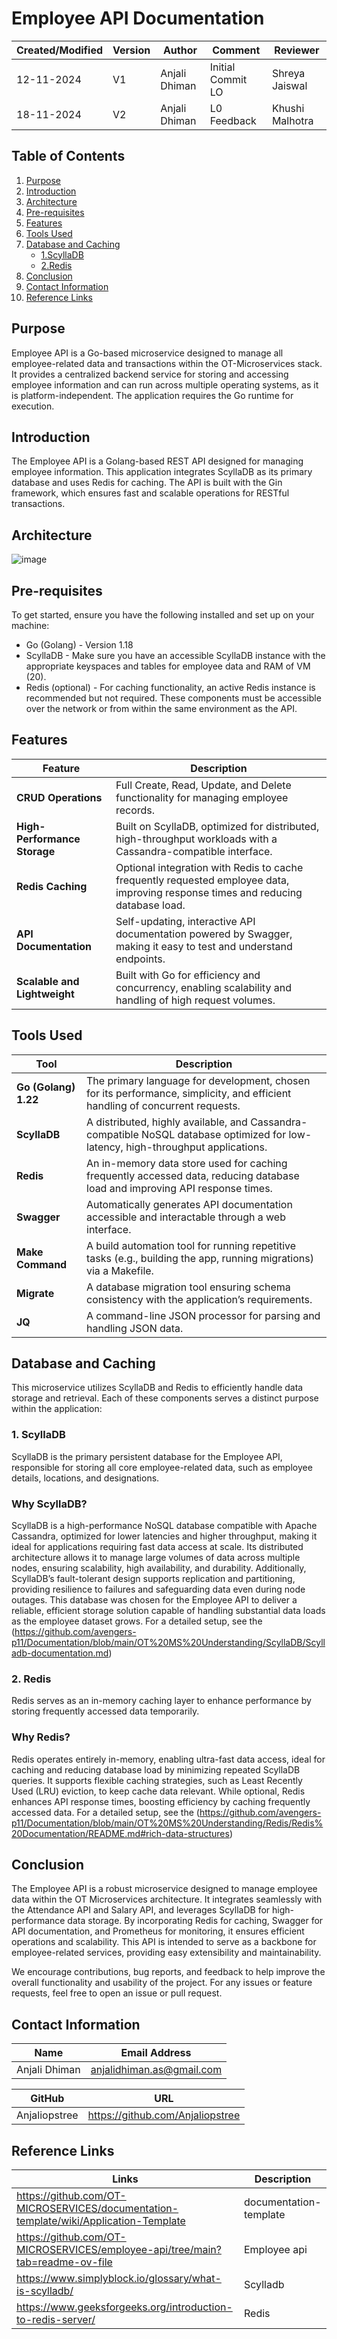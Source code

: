 # Employee API Documentation 

| Created/Modified | Version | Author               | Comment         | Reviewer      |
|-------------------|---------|----------------------|-----------------|------------------|
| 12-11-2024        | V1      | Anjali Dhiman | Initial Commit LO  | Shreya Jaiswal  |
| 18-11-2024        | V2      | Anjali Dhiman | L0 Feedback    |  Khushi Malhotra |


## Table of Contents
1. [Purpose](#purpose)
2. [Introduction](#introduction)
3. [Architecture](#architecture)
4. [Pre-requisites](#pre-requisites)
5. [Features](#features)
6. [Tools Used](#tools-used)
7. [Database and Caching](#database-and-caching)
   - [1.ScyllaDB](#1.scylladb)
   - [2.Redis](#2.redis)
8. [Conclusion](#conclusion)
9. [Contact Information](#contact-information)
10. [Reference Links](#reference-links)

## Purpose
Employee API is a Go-based microservice designed to manage all employee-related data and transactions within the OT-Microservices stack. It provides a centralized backend service for storing and accessing employee information and can run across multiple operating systems, as it is platform-independent. The application requires the Go runtime for execution.


## Introduction

The Employee API is a Golang-based REST API designed for managing employee information. This application integrates ScyllaDB as its primary database and uses Redis for caching. The API is built with the Gin framework, which ensures fast and scalable operations for RESTful transactions.


## Architecture
![image](https://github.com/user-attachments/assets/50d18e52-0e94-48d3-9db7-28ba439e819f)

## Pre-requisites
To get started, ensure you have the following installed and set up on your machine:

- Go (Golang) - Version 1.18
- ScyllaDB - Make sure you have an accessible ScyllaDB instance with the appropriate keyspaces and tables for employee data and RAM of VM (20).
- Redis (optional) - For caching functionality, an active Redis instance is recommended but not required.
These components must be accessible over the network or from within the same environment as the API.



## Features

| Feature                     | Description                                                                                          |
|-----------------------------|------------------------------------------------------------------------------------------------------|
| **CRUD Operations**         | Full Create, Read, Update, and Delete functionality for managing employee records.                  |
| **High-Performance Storage**| Built on ScyllaDB, optimized for distributed, high-throughput workloads with a Cassandra-compatible interface. |
| **Redis Caching**           | Optional integration with Redis to cache frequently requested employee data, improving response times and reducing database load. |
| **API Documentation**       | Self-updating, interactive API documentation powered by Swagger, making it easy to test and understand endpoints. |
| **Scalable and Lightweight**| Built with Go for efficiency and concurrency, enabling scalability and handling of high request volumes. |



## Tools Used

| Tool             | Description                                                                                                   |
|-------------------|---------------------------------------------------------------------------------------------------------------|
| **Go (Golang) 1.22** | The primary language for development, chosen for its performance, simplicity, and efficient handling of concurrent requests. |
| **ScyllaDB**        | A distributed, highly available, and Cassandra-compatible NoSQL database optimized for low-latency, high-throughput applications. |
| **Redis**           | An in-memory data store used for caching frequently accessed data, reducing database load and improving API response times. |
| **Swagger**         | Automatically generates API documentation accessible and interactable through a web interface.              |
| **Make Command**    | A build automation tool for running repetitive tasks (e.g., building the app, running migrations) via a Makefile. |
| **Migrate**         | A database migration tool ensuring schema consistency with the application’s requirements.                  |
| **JQ**              | A command-line JSON processor for parsing and handling JSON data.                                          |




## Database and Caching
This microservice utilizes ScyllaDB and Redis to efficiently handle data storage and retrieval. Each of these components serves a distinct purpose within the application:

### 1. ScyllaDB
ScyllaDB is the primary persistent database for the Employee API, responsible for storing all core employee-related data, such as employee details, locations, and designations.

### Why ScyllaDB?

ScyllaDB is a high-performance NoSQL database compatible with Apache Cassandra, optimized for lower latencies and higher throughput, making it ideal for applications requiring fast data access at scale. Its distributed architecture allows it to manage large volumes of data across multiple nodes, ensuring scalability, high availability, and durability. Additionally, ScyllaDB’s fault-tolerant design supports replication and partitioning, providing resilience to failures and safeguarding data even during node outages. This database was chosen for the Employee API to deliver a reliable, efficient storage solution capable of handling substantial data loads as the employee dataset grows.
For a detailed setup, see the (https://github.com/avengers-p11/Documentation/blob/main/OT%20MS%20Understanding/ScyllaDB/Scylladb-documentation.md)

### 2. Redis
Redis serves as an in-memory caching layer to enhance performance by storing frequently accessed data temporarily.


### Why Redis?
Redis operates entirely in-memory, enabling ultra-fast data access, ideal for caching and reducing database load by minimizing repeated ScyllaDB queries. It supports flexible caching strategies, such as Least Recently Used (LRU) eviction, to keep cache data relevant. While optional, Redis enhances API response times, boosting efficiency by caching frequently accessed data.
For a detailed setup, see the (https://github.com/avengers-p11/Documentation/blob/main/OT%20MS%20Understanding/Redis/Redis%20Documentation/README.md#rich-data-structures)

## Conclusion
The Employee API is a robust microservice designed to manage employee data within the OT Microservices architecture. It integrates seamlessly with the Attendance API and Salary API, and leverages ScyllaDB for high-performance data storage. By incorporating Redis for caching, Swagger for API documentation, and Prometheus for monitoring, it ensures efficient operations and scalability. This API is intended to serve as a backbone for employee-related services, providing easy extensibility and maintainability.

We encourage contributions, bug reports, and feedback to help improve the overall functionality and usability of the project. For any issues or feature requests, feel free to open an issue or pull request.

## Contact Information
| Name| Email Address      |
|-----|--------------------------|
| Anjali Dhiman | anjalidhiman.as@gmail.com |

| GitHub | URL |
|----------|---------|
|  Anjaliopstree  |  https://github.com/Anjaliopstree  |


## Reference Links
| Links | Description      |
|-----  |--------------------------|
| https://github.com/OT-MICROSERVICES/documentation-template/wiki/Application-Template | documentation-template |
| https://github.com/OT-MICROSERVICES/employee-api/tree/main?tab=readme-ov-file | Employee api | 
| https://www.simplyblock.io/glossary/what-is-scylladb/    | Scylladb |
| https://www.geeksforgeeks.org/introduction-to-redis-server/ | Redis |
